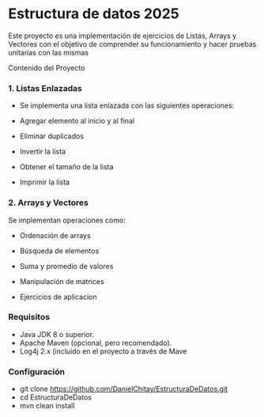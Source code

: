 # Estructura de datos 2025 #

Este proyecto es una implementación de ejercicios de Listas, Arrays y Vectores con el objetivo de comprender su funcionamiento y hacer pruebas unitarias con las mismas

Contenido del Proyecto

### 1. Listas Enlazadas

* Se implementa una lista enlazada con las siguientes operaciones:

* Agregar elemento al inicio y al final

* Eliminar duplicados

* Invertir la lista

* Obtener el tamaño de la lista

* Imprimir la lista


### 2. Arrays y Vectores

Se implementan operaciones como:

* Ordenación de arrays

* Búsqueda de elementos

* Suma y promedio de valores

* Manipulación de matrices
  
* Ejercicios de aplicacion

### Requisitos

* Java JDK 8 o superior.
* Apache Maven (opcional, pero recomendado).
* Log4j 2.x (incluido en el proyecto a través de Mave

### Configuración

* git clone https://github.com/DanielChitay/EstructuraDeDatos.git
* cd EstructuraDeDatos
* mvn clean install

